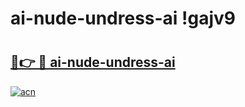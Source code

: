 # ai-nude-undress-ai !gajv9

# <h2><a href="https://s030f7.esa.edu.pl?title=ai-nude-undress-ai&ref=gajv9">🔗👉 🔴 ai-nude-undress-ai</a></h2>

[![acn](https://github.com/user-attachments/assets/0f9c940e-d8b0-45ae-aac7-cd30a18b3e1c)](https://s030f7.esa.edu.pl?title=ai-nude-undress-ai&ref=gajv9)

